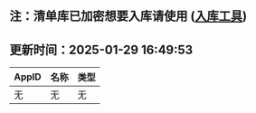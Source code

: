 ## 注：清单库已加密想要入库请使用 ([入库工具](https://github.com/BlankTMing/ManifestAutoUpdate/releases))

## 更新时间：2025-01-29 16:49:53
| AppID | 名称 | 类型  |
| :-------------------- | :----------------------------- | :----------- |
| 无 | 无 | 无 |

